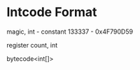 Intcode Format
============

magic, int - constant 133337 - 0x4F790D59

register count, int

bytecode<int[]>